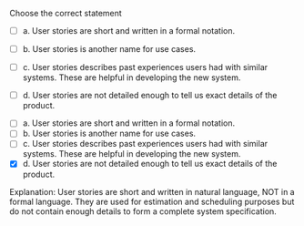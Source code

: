 <panel header=":lock::key: Choose the correct statement.">
<question>

Choose the correct statement

- [ ] a. User stories are short and written in a formal notation.
- [ ] b. User stories is another name for use cases.
- [ ] c. User stories describes past experiences users had with similar systems. These are helpful in developing the new system.
- [ ] d. User stories are not detailed enough to tell us exact details of the product.


<div slot="answer">

- [ ] a. User stories are short and written in a formal notation.
- [ ] b. User stories is another name for use cases.
- [ ] c. User stories describes past experiences users had with similar systems. These are helpful in developing the new system.
- [x] d. User stories are not detailed enough to tell us exact details of the product.

Explanation: User stories are short and written in natural language, NOT in a formal language. They are used for estimation and scheduling purposes but do not contain enough details to form a complete system specification.

</div>
</question>
</panel>
